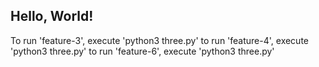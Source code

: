 ## Hello, World!

To run 'feature-3', execute 'python3 three.py'
to run 'feature-4', execute 'python3 three.py'
to run 'feature-6', execute 'python3 three.py'

